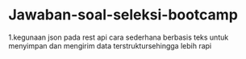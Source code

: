 # Jawaban-soal-seleksi-bootcamp
1.kegunaan json pada rest api
cara sederhana berbasis teks untuk menyimpan dan mengirim data terstruktursehingga lebih rapi 
